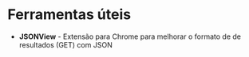 <h1>Ferramentas úteis </h1>
<p>
<ul>
<li><b>JSONView</b> - Extensão para Chrome para melhorar o formato de de resultados (GET) com JSON</li> 
</ul>
</p>
